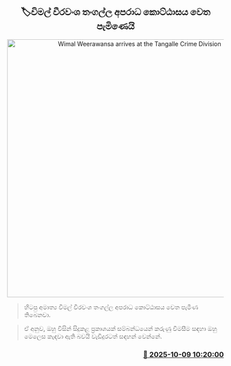 <p align='center'><b><h2 align='center' title='Wimal Weerawansa arrives at the Tangalle Crime Division'>🏷විමල් වීරවංශ තංගල්ල අපරාධ කොට්ඨාසය වෙත පැමිණෙයි</h2></b></p>
<p align='center'><img src='https://helakuru.sgp1.cdn.digitaloceanspaces.com/esana/images/lib/wimal-archived.jpg' width='600' alt='Wimal Weerawansa arrives at the Tangalle Crime Division'></p>

> හිටපු අමාත්‍ය විමල් වීරවංශ තංගල්ල අපරාධ කොට්ඨාසය වෙත පැමිණ තිබෙනවා.

> ඒ අනුව, ඔහු විසින් සිදුකළ ප්‍රකාශයක් සම්බන්ධයෙන් කරුණු විමසීම සඳහා ඔහු මෙලෙස කැඳවා ඇති බවයි වැඩිදුරටත් සඳහන් වෙන්නේ.



<h3 align='right'><a href='https://www.helakuru.lk/esana/p/114336/'>📅 2025-10-09 10:20:00</a></h3>
